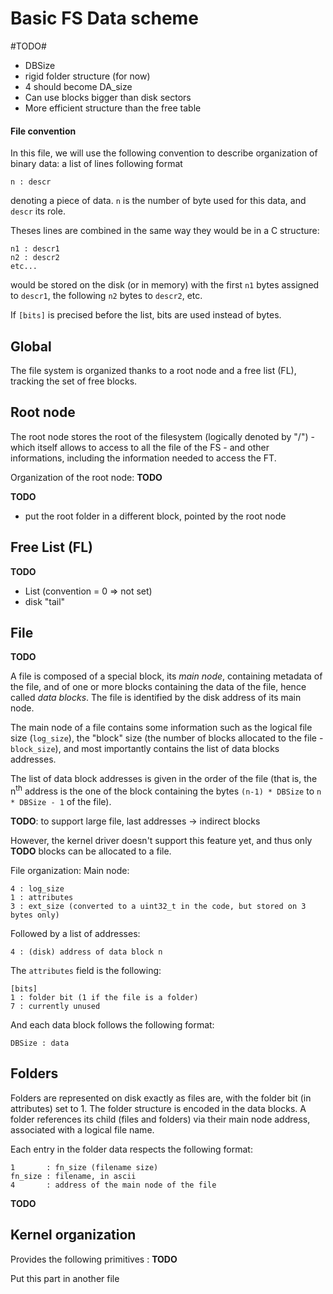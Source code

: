 Basic FS Data scheme
====================

#TODO#
* DBSize
* rigid folder structure (for now)
* 4 should become DA_size
* Can use blocks bigger than disk sectors
* More efficient structure than the free table

#### File convention ####
In this file, we will use the following convention to describe organization of
binary data: a list of lines following format

    n : descr

denoting a piece of data. `n` is the number of byte used for this data, and 
`descr` its role. 

Theses lines are combined in the same way they would be in a C structure:

    n1 : descr1
    n2 : descr2
    etc...

would be stored on the disk (or in memory) with the first `n1` bytes assigned
to `descr1`, the following `n2` bytes to `descr2`, etc.

If `[bits]` is precised before the list, bits are used instead of bytes.

Global
------
The file system is organized thanks to a root node and a free list (FL), tracking
the set of free blocks.


Root node
---------
The root node stores the root of the filesystem (logically denoted by "/") -
which itself allows to access to all the file of the FS - and other informations,
including the information needed to access the FT.

Organization of the root node: **TODO**

**TODO**

* put the root folder in a different block, pointed by the root node


Free List (FL)
---------------
**TODO**

* List (convention = 0 => not set)
* disk "tail"

File
----
**TODO**

A file is composed of a special block, its _main node_, containing metadata of 
the file, and of one or more blocks containing the data of the file, hence 
called _data blocks_. The file is identified by the disk address of its main
node.

The main node of a file contains some information such as the logical file size 
(`log_size`), the "block" size (the number of blocks allocated to the file - 
`block_size`), and most importantly contains the list of data blocks addresses.

The list of data block addresses is given in the order of the file 
(that is, the n<sup>th</sup> address is the one of the block containing the 
bytes `(n-1) * DBSize` to `n * DBSize - 1` of the file).

**TODO**: to support large file, last addresses -> indirect blocks

However, the kernel driver doesn't support this feature yet, and thus only 
**TODO** blocks can be allocated to a file.

File organization:
Main node:

    4 : log_size
    1 : attributes
    3 : ext_size (converted to a uint32_t in the code, but stored on 3 bytes only)

Followed by a list of addresses:

    4 : (disk) address of data block n

The `attributes` field is the following:

    [bits]
    1 : folder bit (1 if the file is a folder)
    7 : currently unused
<!--- we could also store a ref counter on some bits --->

And each data block follows the following format:

    DBSize : data


Folders
-------
Folders are represented on disk exactly as files are, with the folder bit (in
attributes) set to 1. The folder structure is encoded in the data blocks. A
folder references its child (files and folders) via their main node address,
associated with a logical file name.

Each entry in the folder data respects the following format:

    1       : fn_size (filename size)
    fn_size : filename, in ascii
    4       : address of the main node of the file

**TODO**


Kernel organization
------------------
Provides the following primitives :
**TODO**

Put this part in another file